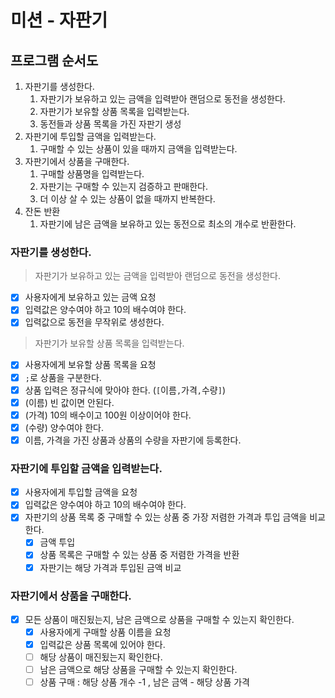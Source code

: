 # 미션 - 자판기

## 프로그램 순서도

1. 자판기를 생성한다.
    1. 자판기가 보유하고 있는 금액을 입력받아 랜덤으로 동전을 생성한다.
    2. 자판기가 보유할 상품 목록을 입력받는다.
    3. 동전들과 상품 목록을 가진 자판기 생성
2. 자판기에 투입할 금액을 입력받는다.
    1. 구매할 수 있는 상품이 있을 때까지 금액을 입력받는다.
3. 자판기에서 상품을 구매한다.
    1. 구매할 상품명을 입력받는다.
    2. 자판기는 구매할 수 있는지 검증하고 판매한다.
    3. 더 이상 살 수 있는 상품이 없을 때까지 반복한다.
4. 잔돈 반환
    1. 자판기에 남은 금액을 보유하고 있는 동전으로 최소의 개수로 반환한다.

### 자판기를 생성한다.
> 자판기가 보유하고 있는 금액을 입력받아 랜덤으로 동전을 생성한다.
- [x] 사용자에게 보유하고 있는 금액 요청
- [x] 입력값은 양수여야 하고 10의 배수여야 한다.
- [x] 입력값으로 동전을 무작위로 생성한다.

> 자판기가 보유할 상품 목록을 입력받는다.
- [x] 사용자에게 보유할 상품 목록을 요청
- [x] `;`로 상품을 구분한다.
- [x] 상품 입력은 정규식에 맞아야 한다. (`[`이름`,`가격`,`수량`]`)
- [x] (이름) 빈 값이면 안된다.
- [x] (가격) 10의 배수이고 100원 이상이어야 한다.
- [x] (수량) 양수여야 한다.
- [x] 이름, 가격을 가진 상품과 상품의 수량을 자판기에 등록한다.

### 자판기에 투입할 금액을 입력받는다.
- [x] 사용자에게 투입할 금액을 요청
- [x] 입력값은 양수여야 하고 10의 배수여야 한다.
- [x] 자판기의 상품 목록 중 구매할 수 있는 상품 중 가장 저렴한 가격과 투입 금액을 비교한다.
  - [x] 금액 투입
  - [x] 상품 목록은 구매할 수 있는 상품 중 저렴한 가격을 반환
  - [x] 자판기는 해당 가격과 투입된 금액 비교

### 자판기에서 상품을 구매한다.
- [x] 모든 상품이 매진됬는지, 남은 금액으로 상품을 구매할 수 있는지 확인한다.
  - [x] 사용자에게 구매할 상품 이름을 요청
  - [x] 입력값은 상품 목록에 있어야 한다.
  - [ ] 해당 상품이 매진됬는지 확인한다.
  - [ ] 남은 금액으로 해당 상품을 구매할 수 있는지 확인한다.
  - [ ] 상품 구매 : 해당 상품 개수 -1 , 남은 금액 - 해당 상품 가격
